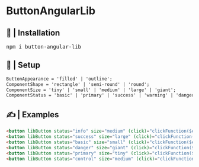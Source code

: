 # ButtonAngularLib

## <g-emoji class="g-emoji" alias="open_file_folder" fallback-src="https://github.githubassets.com/images/icons/emoji/unicode/1f4c2.png">📂</g-emoji> | Installation

<pre>npm i button-angular-lib</pre>

## <g-emoji class="g-emoji" alias="scroll" fallback-src="https://github.githubassets.com/images/icons/emoji/unicode/1f4dc.png">📜</g-emoji> | Setup

```html
ButtonAppearance = 'filled' | 'outline';
ComponentShape = 'rectangle' | 'semi-round' | 'round';
ComponentSize = 'tiny' | 'small' | 'medium' | 'large' | 'giant';
ComponentStatus = 'basic' | 'primary' | 'success' | 'warning' | 'danger' | 'info' | 'control';
```

## <g-emoji class="g-emoji" alias="writing_hand" fallback-src="https://github.githubassets.com/images/icons/emoji/unicode/270d.png">✍</g-emoji> | Examples

```html
<button libButton status="info" size="medium" (click)="clickFunction($event)" disabled>Hello</button>
<button libButton status="success" size="large" (click)="clickFunction($event)">Hello</button>
<button libButton status="basic" size="small" (click)="clickFunction($event)">Hello</button>
<button libButton status="danger" size="giant" (click)="clickFunction($event)" disabled>Hello</button>
<button libButton status="primary" size="tiny" (click)="clickFunction($event)">Hello</button>
<button libButton status="control" size="medium" (click)="clickFunction($event)">Hello</button>
```
